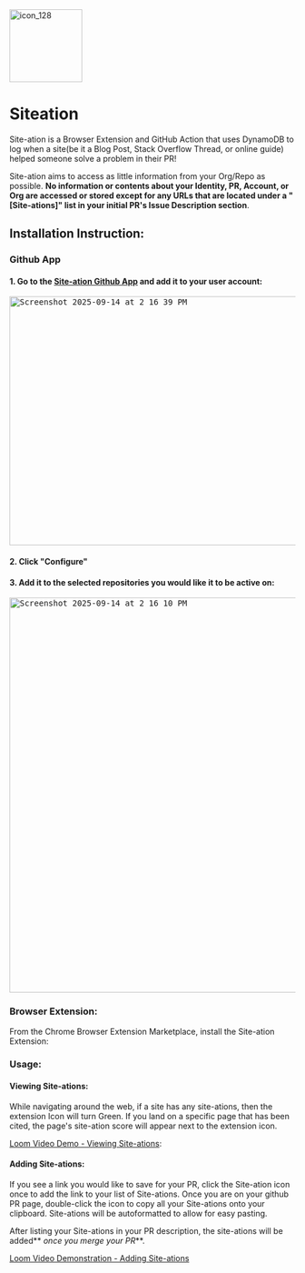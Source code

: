 <img width="128" height="128" alt="icon_128" src="https://github.com/user-attachments/assets/f060d94f-e765-4440-80e0-9ae314f39a78" />

# Siteation
Site-ation is a Browser Extension and GitHub Action that uses DynamoDB to log when a site(be it a Blog Post, Stack Overflow Thread, or online guide) helped someone solve a problem in their PR!

Site-ation aims to access as little information from your Org/Repo as possible. **No information or contents about your Identity, PR, Account, or Org are accessed or stored except for any URLs that are located under a "[Site-ations]" list in your initial PR's Issue Description section**.

## Installation Instruction:
### Github App
#### 1. Go to the [Site-ation Github App](https://github.com/apps/site-ation) and add it to your user account:
<kbd>
  <img width="1079" height="438" alt="Screenshot 2025-09-14 at 2 16 39 PM" src="https://github.com/user-attachments/assets/53b87250-57cb-434c-9da9-92df996af918" />
</kbd>

#### 2. Click "Configure"

#### 3. Add it to the selected repositories you would like it to be active on:
<kbd>
  <img width="958" height="695" alt="Screenshot 2025-09-14 at 2 16 10 PM" src="https://github.com/user-attachments/assets/feb5ffdc-f365-4c12-a2c7-99f22a19f468" />
</kbd>


### Browser Extension:
From the Chrome Browser Extension Marketplace, install the Site-ation Extension:


### Usage:
#### Viewing Site-ations:
While navigating around the web, if a site has any site-ations, then the extension Icon will turn Green. If you land on a specific page that has been cited, the page's site-ation score will appear next to the extension icon.

[Loom Video Demo - Viewing Site-ations](https://www.loom.com/share/7c5f427c92fe4559a9cddc7f56300e76?sid=4622ccbf-466e-44a7-a679-e0c1634d21a1): 

#### Adding Site-ations:
If you see a link you would like to save for your PR, click the Site-ation icon once to add the link to your list of Site-ations.
Once you are on your github PR page, double-click the icon to copy all your Site-ations onto your clipboard. Site-ations will be autoformatted to allow for easy pasting. 

After listing your Site-ations in your PR description, the site-ations will be added** _once you merge your PR_**.

[Loom Video Demonstration - Adding Site-ations](https://www.loom.com/share/3365ee925f134b249249fde9e1031c56?sid=460e06c3-7d57-4a54-9b1f-bda5aa032c40)
